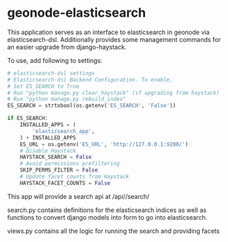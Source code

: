 # geonode-elasticsearch

This application serves as an interface to elasticsearch in geonode via elasticsearch-dsl. Additionally provides some management commands for an easier upgrade from django-haystack.

To use, add following to settings:

``` python
# elasticsearch-dsl settings
# Elasticsearch-dsl Backend Configuration. To enable,
# Set ES_SEARCH to True
# Run "python manage.py clear_haystack" (if upgrading from haystack)
# Run "python manage.py rebuild_index"
ES_SEARCH = strtobool(os.getenv('ES_SEARCH', 'False'))

if ES_SEARCH:
    INSTALLED_APPS = (
        'elasticsearch_app',
    ) + INSTALLED_APPS
    ES_URL = os.getenv('ES_URL', 'http://127.0.0.1:9200/')
    # Disable Haystack
    HAYSTACK_SEARCH = False
    # Avoid permissions prefiltering
    SKIP_PERMS_FILTER = False
    # Update facet counts from Haystack
    HAYSTACK_FACET_COUNTS = False
```

This app will provide a search api at /api/<resourcetype>/search/

search.py contains definitions for the elasticsearch indices as well as functions to convert django models into form to go into elasticsearch.

views.py contains all the logic for running the search and providing facets